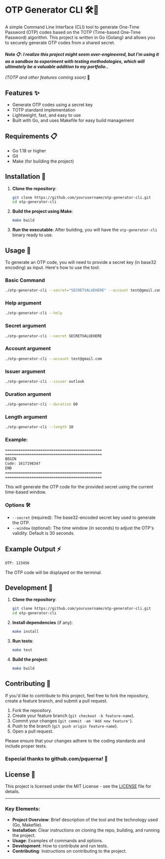# OTP Generator CLI 🛠️🔐

A simple Command Line Interface (CLI) tool to generate One-Time Password (OTP) codes based on the TOTP (Time-based One-Time Password) algorithm. This project is written in Go (Golang) and allows you to securely generate OTP codes from a shared secret.


#### Note 📋: _I realize this project might seem over-engineered, but I'm using it as a sandbox to experiment with testing methodologies, which will ultimately be a valuable addition to my portfolio._.


_(TOTP and other features coming soon)_ 🚀


## Features ✨

- Generate OTP codes using a secret key
- TOTP standard implementation
- Lightweight, fast, and easy to use
- Built with Go, and uses Makefile for easy build management

## Requirements 📋

- Go 1.18 or higher
- Git
- Make (for building the project)
  
## Installation 🔨

1. **Clone the repository**:
    ```bash
    git clone https://github.com/yourusername/otp-generator-cli.git
    cd otp-generator-cli
    ```

2. **Build the project using Make**:
    ```bash
    make build
    ```

3. **Run the executable**:
    After building, you will have the `otp-generator-cli` binary ready to use.

## Usage 📖

To generate an OTP code, you will need to provide a secret key (in base32 encoding) as input. Here's how to use the tool:

### Basic Command
```bash
./otp-generator-cli --secret="SECRETVALUEHERE" --account test@gmail.com --issuer outlook --duration 60 --length 10
```

### Help argument
```bash
./otp-generator-cli --help
```

### Secret argument
```bash
./otp-generator-cli --secret SECRETVALUEHERE
```

### Account argument
```bash
./otp-generator-cli --account test@gmail.com
```

### Issuer argument
```bash
./otp-generator-cli --issuer outlook
```

### Duration argument
```bash
./otp-generator-cli --duration 60
```

### Length argument
```bash
./otp-generator-cli --length 10
```

### Example:
```bash
============================================
============================================
BEGIN
Code: 1617198347
END
============================================
============================================
```

This will generate the OTP code for the provided secret using the current time-based window.

### Options 🛠️

- `--secret` (required): The base32-encoded secret key used to generate the OTP.
- `--window` (optional): The time window (in seconds) to adjust the OTP's validity. Default is 30 seconds.

## Example Output ⚡

```bash
OTP: 123456
```

The OTP code will be displayed on the terminal.

## Development 🚀

1. **Clone the repository**:
    ```bash
    git clone https://github.com/yourusername/otp-generator-cli.git
    cd otp-generator-cli
    ```

2. **Install dependencies** (if any):
    ```bash
    make install
    ```

3. **Run tests**:
    ```bash
    make test
    ```

4. **Build the project**:
    ```bash
    make build
    ```

## Contributing 🤝

If you'd like to contribute to this project, feel free to fork the repository, create a feature branch, and submit a pull request.

1. Fork the repository.
2. Create your feature branch (`git checkout -b feature-name`).
3. Commit your changes (`git commit -am 'Add new feature'`).
4. Push to the branch (`git push origin feature-name`).
5. Open a pull request.

Please ensure that your changes adhere to the coding standards and include proper tests.

### **Especial thanks to github.com/pquerna!** 🤝

## License 📄

This project is licensed under the MIT License - see the [LICENSE](LICENSE) file for details.

---

### Key Elements:

- **Project Overview**: Brief description of the tool and the technology used (Go, Makefile).
- **Installation**: Clear instructions on cloning the repo, building, and running the project.
- **Usage**: Examples of commands and options.
- **Development**: How to contribute and run tests.
- **Contributing**: Instructions on contributing to the project.